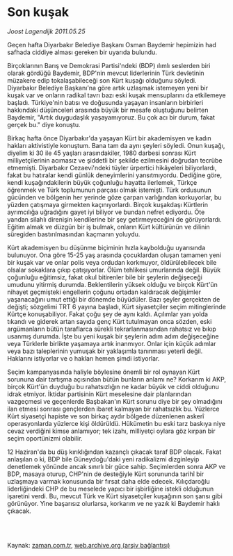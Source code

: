 # Son kuşak

*Joost Lagendijk 2011.05.25*

<td class="columnist-detail">
<p>Geçen hafta Diyarbakır Belediye Başkanı Osman Baydemir hepimizin had safhada ciddiye alması gereken bir uyarıda bulundu.</p>
<p>
<div id="haberMetinDiv">
<p> Birçoklarının Barış ve Demokrasi Partisi'ndeki (BDP) ılımlı seslerden biri olarak gördüğü Baydemir, BDP'nin mevcut liderlerinin Türk devletinin müzakere edip tokalaşabileceği son Kürt kuşağı olduğunu söyledi. Diyarbakır Belediye Başkanı'na göre artık uzlaşmak istemeyen yeni bir kuşak var ve onların radikal tavrı bazı eski kuşak mensuplarını da etkilemeye başladı. Türkiye'nin batısı ve doğusunda yaşayan insanların birbirleri hakkındaki düşünceleri arasında büyük bir mesafe oluştuğunu belirten Baydemir, "Artık duygudaşlık yaşayamıyoruz. Bu çok acı bir durum, fakat gerçek bu." diye konuştu.
<p>Birkaç hafta önce Diyarbakır'da yaşayan Kürt bir akademisyen ve kadın hakları aktivistiyle konuştum. Bana tam da aynı şeyleri söyledi. Onun kuşağı, diyelim ki 30 ile 45 yaşları arasındakiler, 1980 darbesi sonrası Kürt milliyetçilerinin acımasız ve şiddetli bir şekilde ezilmesini doğrudan tecrübe etmemişti. Diyarbakır Cezaevi'ndeki tüyler ürpertici hikâyeleri biliyorlardı, fakat bu hatıralar kendi günlük deneyimlerini yansıtmıyordu. Dediğine göre, kendi kuşağındakilerin büyük çoğunluğu hayatta ilerlemek, Türkçe öğrenmek ve Türk toplumunun parçası olmak istemişti. Türk ordusunun gücünden ve bölgenin her yerinde göze çarpan varlığından korkuyorlar, bu yüzden çatışmaya girmekten kaçınıyorlardı. Birçok kuşakdaşı Kürtlerin ayrımcılığa uğradığını gayet iyi biliyor ve bundan nefret ediyordu. Öte yandan silahlı direnişin kendilerine bir şey getirmeyeceğini de görüyorlardı. Eğitim almak ve düzgün bir iş bulmak, onların Kürt kültürünün ve dilinin süregiden bastırılmasından kaçmanın yoluydu.
<p>Kürt akademisyen bu düşünme biçiminin hızla kaybolduğu uyarısında bulunuyor. Ona göre 15-25 yaş arasında çocuklardan oluşan tamamen yeni bir kuşak var ve onlar polis veya ordudan korkmuyor, öldürülebilecek bile olsalar sokaklara çıkıp çatışıyorlar. Ölüm tehlikesi umurlarında değil. Büyük çoğunluğu eğitimsiz, fakat okul bitirenler bile bir şeylerin değişeceği umudunu yitirmiş durumda. Beklentilerin yüksek olduğu ve birçok Kürt'ün nihayet geçmişteki engellerin çoğunu ortadan kaldıracak değişimler yaşanacağını umut ettiği bir dönemde büyüdüler. Bazı şeyler gerçekten de değişti; sözgelimi TRT 6 yayına başladı, Kürt siyasetçiler seçim mitinglerinde Kürtçe konuşabiliyor. Fakat çoğu şey de aynı kaldı. Açılımlar yarı yolda tıkandı ve giderek artan sayıda genç Kürt tutulmayan onca sözden, eski argümanların bütün taraflarca sürekli tekrarlanmasından rahatsız ve bıkıp usanmış durumda. İşte bu yeni kuşak bir şeylerin adım adım değişeceğine veya Türklerle birlikte yaşamaya artık inanmıyor. Onlar için küçük adımlar veya bazı taleplerinin yumuşak bir yaklaşımla tanınması yeterli değil. Haklarını istiyorlar ve o hakları hemen şimdi istiyorlar.
<p>Seçim kampanyasında haliyle böylesine önemli bir rol oynayan Kürt sorununa dair tartışma açısından bütün bunların anlamı ne? Korkarım ki AKP, birçok Kürt'ün duyduğu bu rahatsızlığın ne kadar büyük ve ciddi olduğunu idrak etmiyor. İktidar partisinin Kürt meselesine dair planlarından vazgeçmesi ve geçenlerde Başbakan'ın Kürt sorunu diye bir şey olmadığını ilan etmesi sonrası gençlerden ibaret kalmayan bir rahatsızlık bu. Yüzlerce Kürt siyasetçi hapiste ve son birkaç aydır bölgede düzenlenen askerî operasyonlarda yüzlerce kişi öldürüldü. Hükümetin bu eski tarz baskıya niye cevaz verdiğini kimse anlamıyor; tek izahı, milliyetçi oylara göz kırpan bir seçim oportünizmi olabilir.
<p>12 Haziran'da bu düş kırıklığından kazançlı çıkacak taraf BDP olacak. Fakat anlaşılan o ki, BDP bile Güneydoğu'daki yeni radikalizmi dizginleyip denetlemek yönünde ancak sınırlı bir güce sahip. Seçimlerden sonra AKP ve BDP, masaya oturup, CHP'nin de desteğiyle Kürt sorununda tarihî bir uzlaşmaya varmak konusunda bir fırsat daha elde edecek. Kılıçdaroğlu liderliğindeki CHP de bu meselede yapıcı bir işbirliğine istekli olduğunun işaretini verdi. Bu, mevcut Türk ve Kürt siyasetçiler kuşağının son şansı gibi görünüyor. Yine başarısız olurlarsa, korkarım ve ne yazık ki Baydemir haklı çıkacak. </p></p></p></p></p></div>
</p>


<p><br>
		 </br></p></td>

Kaynak: [zaman.com.tr](http://zaman.com.tr/yazar.do?yazino=1138406), [web.archive.org (arşiv bağlantısı)](http://web.archive.org/web/20110827193741/http://www.zaman.com.tr:80/yazar.do?yazino=1138406)
